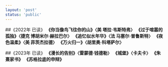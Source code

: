 ```yaml
---
layout: 'post'
status: 'public'
---
```

##《2022年 已读》
**《你当像鸟飞往你的山》〈美 塔拉·韦斯特弗〉**
**《过于喧嚣的孤独》〈捷克 博胡米尔·赫拉巴尔〉**
**《追忆似水年华》〈法 马塞尔·普鲁斯特〉**
**《夜色温柔》〈美 菲茨杰拉德〉**
**《万火归一》〈胡里奥·科塔萨尔〉**

##《2023年 已读》
**《漫长的告别》〈雷蒙德·钱德勒〉**
**《城堡》〈卡夫卡〉**
**《朱熹家书》**
**《苏格拉底的申辩》**

